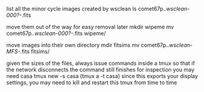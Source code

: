 list all the minor cycle images created by wsclean
ls comet67p.*.wsclean-000?-*.fits

move them out of the way for easy removal later
mkdir wipeme
mv comet67p.*.wsclean-000?-*.fits wipeme/

move images into their own directory
mdir fitsims
mv comet67p.*.wsclean-MFS-*.fits fitsims/


given the sizes of the files, always issue commands inside a tmux so that if the network disconnects the command still finishes
for inspection you may need casa
tmux new -s casa (tmux a -t casa)
since this exports your display settings, you may need to kill and restart this tmux from time to time


